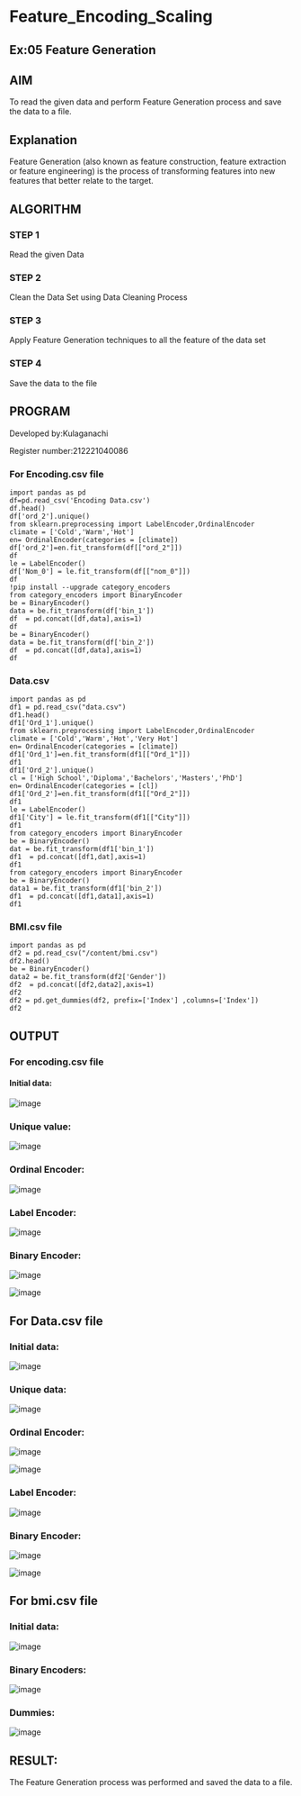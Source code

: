 # Feature_Encoding_Scaling
## Ex:05 Feature Generation
## AIM
To read the given data and perform Feature Generation process and save the data to a file.

## Explanation
Feature Generation (also known as feature construction, feature extraction or feature engineering) is the process of transforming features into new features that better relate to the target.
 
## ALGORITHM
### STEP 1
Read the given Data

### STEP 2
Clean the Data Set using Data Cleaning Process

### STEP 3
Apply Feature Generation techniques to all the feature of the data set

### STEP 4
Save the data to the file

## PROGRAM
Developed by:Kulaganachi

Register number:212221040086

### For Encoding.csv file
```
import pandas as pd
df=pd.read_csv('Encoding Data.csv')
df.head()
df['ord_2'].unique()
from sklearn.preprocessing import LabelEncoder,OrdinalEncoder
climate = ['Cold','Warm','Hot']
en= OrdinalEncoder(categories = [climate])
df['ord_2']=en.fit_transform(df[["ord_2"]])
df
le = LabelEncoder()
df['Nom_0'] = le.fit_transform(df[["nom_0"]])
df
!pip install --upgrade category_encoders
from category_encoders import BinaryEncoder
be = BinaryEncoder()
data = be.fit_transform(df['bin_1'])
df  = pd.concat([df,data],axis=1)
df
be = BinaryEncoder()
data = be.fit_transform(df['bin_2'])
df  = pd.concat([df,data],axis=1)
df
```

### Data.csv
```
import pandas as pd
df1 = pd.read_csv("data.csv")
df1.head()
df1['Ord_1'].unique()
from sklearn.preprocessing import LabelEncoder,OrdinalEncoder
climate = ['Cold','Warm','Hot','Very Hot']
en= OrdinalEncoder(categories = [climate])
df1['Ord_1']=en.fit_transform(df1[["Ord_1"]])
df1
df1['Ord_2'].unique()
cl = ['High School','Diploma','Bachelors','Masters','PhD']
en= OrdinalEncoder(categories = [cl])
df1['Ord_2']=en.fit_transform(df1[["Ord_2"]])
df1
le = LabelEncoder()
df1['City'] = le.fit_transform(df1[["City"]])
df1
from category_encoders import BinaryEncoder
be = BinaryEncoder()
dat = be.fit_transform(df1['bin_1'])
df1  = pd.concat([df1,dat],axis=1)
df1
from category_encoders import BinaryEncoder
be = BinaryEncoder()
data1 = be.fit_transform(df1['bin_2'])
df1  = pd.concat([df1,data1],axis=1)
df1
```
### BMI.csv file
```
import pandas as pd
df2 = pd.read_csv("/content/bmi.csv")
df2.head()
be = BinaryEncoder()
data2 = be.fit_transform(df2['Gender'])
df2  = pd.concat([df2,data2],axis=1)
df2
df2 = pd.get_dummies(df2, prefix=['Index'] ,columns=['Index'])
df2
```
## OUTPUT
### For encoding.csv file
#### Initial data:
![image](https://github.com/Kulaganachi/Feature_Encoding_Scaling/assets/133641126/0bd82417-db1f-4c3b-84b1-44bee57e55fa)


### Unique value:
![image](https://github.com/Kulaganachi/Feature_Encoding_Scaling/assets/133641126/69915688-cb7a-4776-a816-84f1aa503c40)


### Ordinal Encoder:
![image](https://github.com/Kulaganachi/Feature_Encoding_Scaling/assets/133641126/8aa2e49a-1c46-4bcf-8d50-ba9d8a1d2d7d)


### Label Encoder:
![image](https://github.com/Kulaganachi/Feature_Encoding_Scaling/assets/133641126/93a755c0-b05e-44d6-bdc3-437464854f13)


### Binary Encoder:
![image](https://github.com/Kulaganachi/Feature_Encoding_Scaling/assets/133641126/e6022cde-6ec8-4ee6-8d7f-2c5004346855)


![image](https://github.com/Kulaganachi/Feature_Encoding_Scaling/assets/133641126/1a4863bc-3aeb-46f6-b4d7-245bd51d7194)


## For Data.csv file
### Initial data:
![image](https://github.com/Kulaganachi/Feature_Encoding_Scaling/assets/133641126/35305e43-77c8-4e9a-83b1-db139ca53996)


### Unique data:
![image](https://github.com/Kulaganachi/Feature_Encoding_Scaling/assets/133641126/2c3c4b21-5002-483f-bfc3-7b48ad852534)


### Ordinal Encoder:
![image](https://github.com/Kulaganachi/Feature_Encoding_Scaling/assets/133641126/0e1154d7-2672-4654-a6bf-73d2ec0a1405)


![image](https://github.com/Kulaganachi/Feature_Encoding_Scaling/assets/133641126/6a048bf6-600b-4d03-abee-273256ed103f)


### Label Encoder:
![image](https://github.com/Kulaganachi/Feature_Encoding_Scaling/assets/133641126/bd9888de-16e5-4979-b50d-57cefec4d481)


### Binary Encoder:
![image](https://github.com/Kulaganachi/Feature_Encoding_Scaling/assets/133641126/b319effa-2009-4314-8613-0e4fc5547db3)


![image](https://github.com/Kulaganachi/Feature_Encoding_Scaling/assets/133641126/016022b1-0062-444a-ba48-5c39c480bc18)


## For bmi.csv file
### Initial data:
![image](https://github.com/Kulaganachi/Feature_Encoding_Scaling/assets/133641126/76deb17a-c35d-4256-9d70-c75ab32ddb06)


### Binary Encoders:
![image](https://github.com/Kulaganachi/Feature_Encoding_Scaling/assets/133641126/341ed745-b4fb-4c63-81ca-fbba89e6569e)


### Dummies:
![image](https://github.com/Kulaganachi/Feature_Encoding_Scaling/assets/133641126/90d5c52e-6181-4e3c-a7d1-d90b0ea8b65a)


## RESULT:
The Feature Generation process was performed and saved the data to a file.

